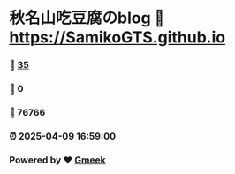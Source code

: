 # 秋名山吃豆腐のblog :link: https://SamikoGTS.github.io 
### :page_facing_up: [35](https://SamikoGTS.github.io/tag.html) 
### :speech_balloon: 0 
### :hibiscus: 76766 
### :alarm_clock: 2025-04-09 16:59:00 
### Powered by :heart: [Gmeek](https://github.com/Meekdai/Gmeek)

